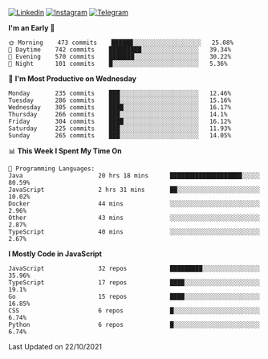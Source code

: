 [![Linkedin](https://img.shields.io/badge/-Archie-blue?style=flat-square&labelColor=gray&logo=Linkedin&logoColor=white&link=https://www.linkedin.com/in/archisdi)](https://www.linkedin.com/in/archisdi)
[![Instagram](https://img.shields.io/badge/-@archisdi-orange?style=flat-square&labelColor=gray&logo=Instagram&logoColor=white&link=https://www.instagram.com/archisdi)](https://www.instagram.com/archisdi)
[![Telegram](https://img.shields.io/badge/-aai-informational?style=flat-square&labelColor=gray&logo=telegram&logoColor=white&link=https://t.me/archisdi)](https://t.me/archisdi)

<!--START_SECTION:waka-->
**I'm an Early 🐤** 

```text
🌞 Morning    473 commits    ██████░░░░░░░░░░░░░░░░░░░   25.08% 
🌆 Daytime    742 commits    █████████░░░░░░░░░░░░░░░░   39.34% 
🌃 Evening    570 commits    ███████░░░░░░░░░░░░░░░░░░   30.22% 
🌙 Night      101 commits    █░░░░░░░░░░░░░░░░░░░░░░░░   5.36%

```
📅 **I'm Most Productive on Wednesday** 

```text
Monday       235 commits    ███░░░░░░░░░░░░░░░░░░░░░░   12.46% 
Tuesday      286 commits    ███░░░░░░░░░░░░░░░░░░░░░░   15.16% 
Wednesday    305 commits    ████░░░░░░░░░░░░░░░░░░░░░   16.17% 
Thursday     266 commits    ███░░░░░░░░░░░░░░░░░░░░░░   14.1% 
Friday       304 commits    ████░░░░░░░░░░░░░░░░░░░░░   16.12% 
Saturday     225 commits    ███░░░░░░░░░░░░░░░░░░░░░░   11.93% 
Sunday       265 commits    ███░░░░░░░░░░░░░░░░░░░░░░   14.05%

```


📊 **This Week I Spent My Time On** 

```text
💬 Programming Languages: 
Java                     20 hrs 18 mins      ████████████████████░░░░░   80.59% 
JavaScript               2 hrs 31 mins       ██░░░░░░░░░░░░░░░░░░░░░░░   10.02% 
Docker                   44 mins             ░░░░░░░░░░░░░░░░░░░░░░░░░   2.96% 
Other                    43 mins             ░░░░░░░░░░░░░░░░░░░░░░░░░   2.87% 
TypeScript               40 mins             ░░░░░░░░░░░░░░░░░░░░░░░░░   2.67%

```

**I Mostly Code in JavaScript** 

```text
JavaScript               32 repos            █████████░░░░░░░░░░░░░░░░   35.96% 
TypeScript               17 repos            ████░░░░░░░░░░░░░░░░░░░░░   19.1% 
Go                       15 repos            ████░░░░░░░░░░░░░░░░░░░░░   16.85% 
CSS                      6 repos             █░░░░░░░░░░░░░░░░░░░░░░░░   6.74% 
Python                   6 repos             █░░░░░░░░░░░░░░░░░░░░░░░░   6.74%

```



 Last Updated on 22/10/2021
<!--END_SECTION:waka-->